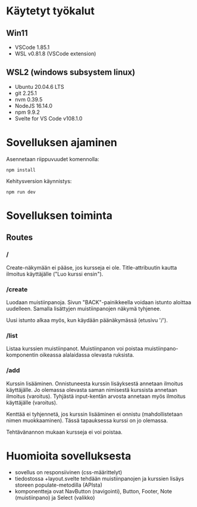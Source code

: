 # Käytetyt työkalut

## Win11

* VSCode 1.85.1
* WSL v0.81.8 (VSCode extension)

## WSL2 (windows subsystem linux)

* Ubuntu 20.04.6 LTS
* git 2.25.1
* nvm 0.39.5
* NodeJS 16.14.0
* npm 9.9.2
* Svelte for VS Code v108.1.0

# Sovelluksen ajaminen

Asennetaan riippuvuudet komennolla:

```shell
npm install
```

Kehitysversion käynnistys:

```shell
npm run dev
```

# Sovelluksen toiminta

## Routes

### /

Create-näkymään ei pääse, jos kursseja ei ole. Title-attribuutin kautta ilmoitus käyttäjälle ("Luo kurssi ensin").

### /create

Luodaan muistiinpanoja. Sivun "BACK"-painikkeella voidaan istunto aloittaa uudelleen. Samalla lisättyjen muistiinpanojen näkymä tyhjenee.

Uusi istunto alkaa myös, kun käydään päänäkymässä (etusivu '/').

### /list

Listaa kurssien muistiinpanot. Muistiinpanon voi poistaa muistiinpano-komponentin oikeassa alalaidassa olevasta ruksista.

### /add

Kurssin lisääminen. Onnistuneesta kurssin lisäyksestä annetaan ilmoitus käyttäjälle. Jo olemassa olevasta saman nimisestä kurssista annetaan ilmoitus (varoitus). Tyhjästä input-kentän arvosta annetaan myös ilmoitus käyttäjälle (varoitus).

Kenttää ei tyhjennetä, jos kurssin lisääminen ei onnistu (mahdollistetaan nimen muokkaaminen). Tässä tapauksessa kurssi on jo olemassa.

Tehtävänannon mukaan kursseja ei voi poistaa.

# Huomioita sovelluksesta

* sovellus on responsiivinen (css-määrittelyt)
* tiedostossa +layout.svelte tehdään muistiinpanojen ja kurssien lisäys storeen populate-metodilla (APIsta)
* komponentteja ovat NavButton (navigointi), Button, Footer, Note (muistiinpano) ja Select (valikko)